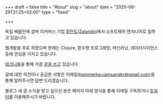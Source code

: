 +++
draft = false
title = "About"
slug = "about"
date = "2020-08-29T21:25+02:00"
type = "fixed"

+++

독일 베를린에 살며 이커머스 기업 [잘란도(Zalando)](https://tech.zalando.com)에서 소프트웨어 엔지니어로 일하고 있습니다.

웹개발을 주로 하였으며 현재는 Clojure, 함수형 프로그래밍, 머신러닝, 데이터사이언스 등에 관심을 가지고 있습니다.

[테크니들](http://techneedle.com/)을 통해 가끔 [글을 쓰고](http://techneedle.com/archives/author/sanghyun) 있습니다.

글에 대한 의견이나 궁금한 사항은 이메일(hammerha+iamsangkr@gmail.com)을 통해 알려주시면 답변 드리겠습니다.

블로그 새 글 소식을 받고 싶으신 분은 페이지 아래 양식을 통해 이메일 구독하거나 [트위터](https://twitter.com/sangdolha)를 이용해주시기 바랍니다.

